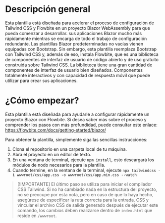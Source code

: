 # Descripción general

Esta plantilla está diseñada para acelerar el proceso de configuración de Tailwind CSS y Flowbite en un proyecto Blazor WebAssembly para que pueda comenzar a desarrollar.
sus aplicaciones Blazor mucho más rápidamente mientras se encarga de todo el trabajo de configuración redundante.
Las plantillas Blazor predeterminadas no vacías vienen equipadas con Bootstrap. Sin embargo, esta plantilla reemplaza Bootstrap con Tailwind CSS y, además de eso, instala Flowbite, que es una biblioteca de componentes de interfaz de usuario de código abierto y de uso gratuito construida sobre Tailwind CSS. La biblioteca tiene una gran cantidad de componentes de interfaz de usuario bien diseñados. Componentes totalmente interactivos y con capacidad de respuesta móvil que puede utilizar para crear sus aplicaciones.


# ¿Cómo empezar?

Esta plantilla está diseñada para ayudarle a configurar rápidamente un proyecto Blazor con Flowbite. Si desea saber más sobre el proceso y comprender los pasos con más profundidad, puede consultar este enlace: https://flowbite.com/docs/getting-started/blazor/

Para obtener la plantilla, simplemente siga las sencillas instrucciones:

1. Clona el repositorio en una carpeta local de tu máquina.
1. Abra el proyecto en un editor de texto.
1. En una ventana de terminal, ejecute `npm install`, esto descargará los módulos de nodo necesarios para la plantilla.
1. Cuando termine, en la ventana de la terminal, ejecute `npx tailwindcss -i wwwroot/css/app.css -o wwwroot/css/app.min.css --watch`

> [!IMPORTANTE]
> El último paso se utiliza para iniciar el compilador CSS Tailwind. Si no ha cambiado nada en la estructura del proyecto, no se preocupe por esta nota, pero en caso de que lo haya hecho, asegúrese de especificar la ruta correcta para la entrada. CSS y vincular el archivo CSS de salida generado después de ejecutar este comando, los cambios deben realizarse dentro de `index.html` que reside en `/wwwroot`.
